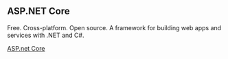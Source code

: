 ## ASP.NET Core
Free. Cross-platform. Open source.
A framework for building web apps and services with .NET and C#.

[ASP.net Core](https://dotnet.microsoft.com/en-us/apps/aspnet)